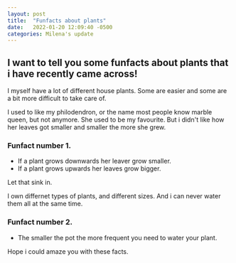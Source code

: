 ```yaml
---
layout: post
title:  "Funfacts about plants"
date:   2022-01-20 12:09:40 -0500
categories: Milena's update
---
```

## I want to tell you some funfacts about plants that i have recently came across!

I myself have a lot of different house plants.
Some are easier and some are a bit more difficult to take care of.

I used to like my philodendron, or the name most people know marble queen, but not anymore. She used to be my favourite.
But i didn't like how her leaves got smaller and smaller the more she grew.  

### Funfact number 1.
* If a plant grows downwards her leaver grow smaller.
* If a plant grows upwards her leaves grow bigger.

Let that sink in.

I own differnet types of plants, and different sizes. And i can never water them all at the same time.

### Funfact number 2.
* The smaller the pot the more frequent you need to water your plant.

Hope i could amaze you with these facts.



[jekyll-docs]: https://jekyllrb.com/docs/home
[jekyll-gh]:   https://github.com/jekyll/jekyll
[jekyll-talk]: https://talk.jekyllrb.com/
